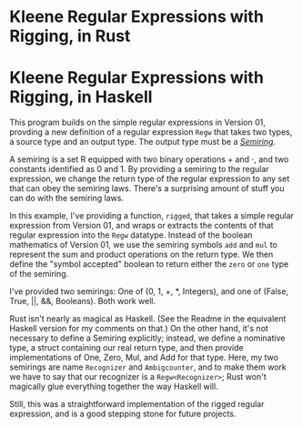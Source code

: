 # Kleene Regular Expressions with Rigging, in Rust

# Kleene Regular Expressions with Rigging, in Haskell

This program builds on the simple regular expressions in Version 01,
provding a new definition of a regular expression `Regw` that takes two
types, a source type and an output type.  The output type must be a
[*Semiring*](https://en.wikipedia.org/wiki/Semiring).

A semiring is a set R equipped with two binary operations + and ⋅, and
two constants identified as 0 and 1.  By providing a semiring to the
regular expression, we change the return type of the regular expression
to any set that can obey the semiring laws.  There's a surprising amount
of stuff you can do with the semiring laws.

In this example, I've providing a function, `rigged`, that takes a
simple regular expression from Version 01, and wraps or extracts
the contents of that regular expression into the `Regw` datatype.
Instead of the boolean mathematics of Version 01, we use the semiring
symbols `add` and `mul` to represent the sum and product operations on
the return type.  We then define the "symbol accepted" boolean to return
either the `zero` or `one` type of the semiring.

I've provided two semirings: One of (0, 1, +, *, Integers), and one of
(False, True, ||, &&, Booleans).  Both work well.  

Rust isn't nearly as magical as Haskell.  (See the Readme in the
equivalent Haskell version for my comments on that.)  On the other hand,
it's not necessary to define a Semiring explicitly; instead, we define a
nominative type, a struct containing our real return type, and then
provide implementations of One, Zero, Mul, and Add for that type.  Here,
my two semirings are name `Recognizer` and `Ambigcounter`, and to make
them work we have to say that our recognizer is a `Regw<Recognizer>`;
Rust won't magically glue everything together the way Haskell will.

Still, this was a straightforward implementation of the rigged regular
expression, and is a good stepping stone for future projects.
